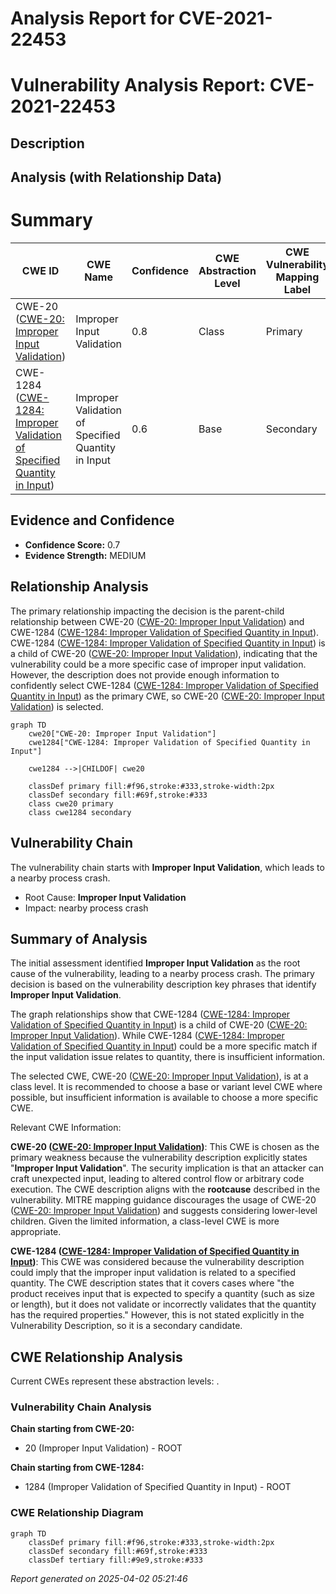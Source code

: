 # Analysis Report for CVE-2021-22453

# Vulnerability Analysis Report: CVE-2021-22453

## Description



## Analysis (with Relationship Data)

# Summary
| CWE ID | CWE Name | Confidence | CWE Abstraction Level | CWE Vulnerability Mapping Label | CWE-Vulnerability Mapping Notes |
|---|---|---|---|---|---|
| CWE-20 ([CWE-20: Improper Input Validation](https://cwe.mitre.org/data/definitions/20.html)) | Improper Input Validation | 0.8 | Class | Primary | Discouraged |
| CWE-1284 ([CWE-1284: Improper Validation of Specified Quantity in Input](https://cwe.mitre.org/data/definitions/1284.html)) | Improper Validation of Specified Quantity in Input | 0.6 | Base | Secondary | Allowed |

## Evidence and Confidence

*   **Confidence Score:** 0.7
*   **Evidence Strength:** MEDIUM

## Relationship Analysis
The primary relationship impacting the decision is the parent-child relationship between CWE-20 ([CWE-20: Improper Input Validation](https://cwe.mitre.org/data/definitions/20.html)) and CWE-1284 ([CWE-1284: Improper Validation of Specified Quantity in Input](https://cwe.mitre.org/data/definitions/1284.html)). CWE-1284 ([CWE-1284: Improper Validation of Specified Quantity in Input](https://cwe.mitre.org/data/definitions/1284.html)) is a child of CWE-20 ([CWE-20: Improper Input Validation](https://cwe.mitre.org/data/definitions/20.html)), indicating that the vulnerability could be a more specific case of improper input validation. However, the description does not provide enough information to confidently select CWE-1284 ([CWE-1284: Improper Validation of Specified Quantity in Input](https://cwe.mitre.org/data/definitions/1284.html)) as the primary CWE, so CWE-20 ([CWE-20: Improper Input Validation](https://cwe.mitre.org/data/definitions/20.html)) is selected.

```mermaid
graph TD
    cwe20["CWE-20: Improper Input Validation"]
    cwe1284["CWE-1284: Improper Validation of Specified Quantity in Input"]
    
    cwe1284 -->|CHILDOF| cwe20

    classDef primary fill:#f96,stroke:#333,stroke-width:2px
    classDef secondary fill:#69f,stroke:#333
    class cwe20 primary
    class cwe1284 secondary
```

## Vulnerability Chain
The vulnerability chain starts with **Improper Input Validation**, which leads to a nearby process crash.
  - Root Cause: **Improper Input Validation**
  - Impact: nearby process crash

## Summary of Analysis
The initial assessment identified **Improper Input Validation** as the root cause of the vulnerability, leading to a nearby process crash. The primary decision is based on the vulnerability description key phrases that identify **Improper Input Validation**.

The graph relationships show that CWE-1284 ([CWE-1284: Improper Validation of Specified Quantity in Input](https://cwe.mitre.org/data/definitions/1284.html)) is a child of CWE-20 ([CWE-20: Improper Input Validation](https://cwe.mitre.org/data/definitions/20.html)). While CWE-1284 ([CWE-1284: Improper Validation of Specified Quantity in Input](https://cwe.mitre.org/data/definitions/1284.html)) could be a more specific match if the input validation issue relates to quantity, there is insufficient information.

The selected CWE, CWE-20 ([CWE-20: Improper Input Validation](https://cwe.mitre.org/data/definitions/20.html)), is at a class level. It is recommended to choose a base or variant level CWE where possible, but insufficient information is available to choose a more specific CWE.

Relevant CWE Information:

**CWE-20 ([CWE-20: Improper Input Validation](https://cwe.mitre.org/data/definitions/20.html))**: This CWE is chosen as the primary weakness because the vulnerability description explicitly states "**Improper Input Validation**". The security implication is that an attacker can craft unexpected input, leading to altered control flow or arbitrary code execution. The CWE description aligns with the **rootcause** described in the vulnerability. MITRE mapping guidance discourages the usage of CWE-20 ([CWE-20: Improper Input Validation](https://cwe.mitre.org/data/definitions/20.html)) and suggests considering lower-level children. Given the limited information, a class-level CWE is more appropriate.

**CWE-1284 ([CWE-1284: Improper Validation of Specified Quantity in Input](https://cwe.mitre.org/data/definitions/1284.html))**: This CWE was considered because the vulnerability description could imply that the improper input validation is related to a specified quantity. The CWE description states that it covers cases where "the product receives input that is expected to specify a quantity (such as size or length), but it does not validate or incorrectly validates that the quantity has the required properties." However, this is not stated explicitly in the Vulnerability Description, so it is a secondary candidate.


## CWE Relationship Analysis

Current CWEs represent these abstraction levels: .


### Vulnerability Chain Analysis

**Chain starting from CWE-20:**
- 20 (Improper Input Validation) - ROOT


**Chain starting from CWE-1284:**
- 1284 (Improper Validation of Specified Quantity in Input) - ROOT



### CWE Relationship Diagram

```mermaid
graph TD
    classDef primary fill:#f96,stroke:#333,stroke-width:2px
    classDef secondary fill:#69f,stroke:#333
    classDef tertiary fill:#9e9,stroke:#333
```



*Report generated on 2025-04-02 05:21:46*
